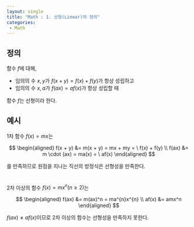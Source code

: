 ```yaml
---
layout: single
title: "Math : 1. 선형(Linear)의 정의"
categories:
 - Math
---
```


## 정의

함수 $f$에 대해,

- 임의의 수 $x,y$가 $f(x + y) = f(x) + f(y)$가 항상 성립하고
- 임의의 수 $x,a$가 $f(ax) = af(x)$가 항상 성립할 때

함수 $f$는 선형이라 한다.

## 예시

1차 함수 $f(x) = mx$는

$$
\begin{aligned} f(x + y) &= m(x + y) = mx + my = \ f(x) + f(y) \\ f(ax) &= m \cdot (ax) = ma(x) = \ af(x) \end{aligned}
$$

를 만족하므로 원점을 지나는 직선의 방정식은 선형성을 만족한다.

<div style="line-height : 0.7">
<br/>
</div>

2차 이상의 함수 $f(x) = mx^n(n\ge2)$는

$$
\begin{aligned} f(ax) &= m(ax)^n = ma^{n}x^{n} \\ af(x) &= amx^n \end{aligned}
$$

$f(ax) \neq af(x)$이므로 2차 이상의 함수는 선형성을 만족하지 못한다.